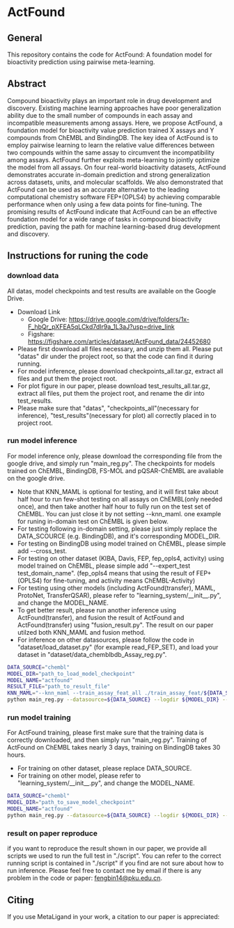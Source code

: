 # ActFound


## General
This repository contains the code for ActFound: A foundation model for bioactivity prediction using pairwise meta-learning.

## Abstract
Compound bioactivity plays an important role in drug development and discovery. Existing machine learning approaches have poor generalization ability due to the small number of compounds in each assay and incompatible measurements among assays. Here, we propose ActFound, a foundation model for bioactivity value prediction trained X assays and Y compounds from ChEMBL and BindingDB. The key idea of ActFound is to employ pairwise learning to learn the relative value differences between two compounds within the same assay to circumvent the incompatibility among assays. ActFound further exploits meta-learning to jointly optimize the model from all assays. On four real-world bioactivity datasets, ActFound demonstrates accurate in-domain prediction and strong generalization across datasets, units, and molecular scaffolds. We also demonstrated that ActFound can be used as an accurate alternative to the leading computational chemistry software FEP+(OPLS4) by achieving comparable performance when only using a few data points for fine-tuning. The promising results of ActFound indicate that ActFound can be an effective foundation model for a wide range of tasks in compound bioactivity prediction, paving the path for machine learning-based drug development and discovery.

## Instructions for runing the code

### download data
All datas, model checkpoints and test results are available on the Google Drive.
- Download Link
    - Google Drive: https://drive.google.com/drive/folders/1x-F_hbQr_pXFEA5qLCkd7dIr9a_1L3aJ?usp=drive_link
    - Figshare: https://figshare.com/articles/dataset/ActFound_data/24452680
- Please first download all files necessary, and unzip them all. Please put "datas" dir under the project root, so that the code can find it during running.
- For model inference, please download checkpoints_all.tar.gz, extract all files and put them the project root.
- For plot figure in our paper, please download test_results_all.tar.gz, extract all files, put them the project root, and rename the dir into test_results.
- Please make sure that "datas", "checkpoints_all"(necessary for inference), "test_results"(necessary for plot) all correctly placed in to project root.

### run model inference
For model inference only, please download the corresponding file from the google drive, and simply run "main_reg.py". The checkpoints for models trained on ChEMBL, BindingDB, FS-MOL and pQSAR-ChEMBL are avaliable on the google drive. 
- Note that KNN_MAML is optional for testing, and it will first take about half hour to run few-shot testing on all assays on ChEMBL(only needed once), and then take another half hour to fully run on the test set of ChEMBL. You can just close it by not setting --knn_maml. one example for runing in-domain test on ChEMBL is given below.
- For testing following in-domain setting, please just simply replace the DATA_SCOURCE (e.g. BindingDB), and it's corresponding MODEL_DIR.
- For testing on BindingDB using model trained on ChEMBL, please simple add --cross_test.
- For testing on other dataset (KIBA, Davis, FEP, fep_opls4, activity) using model trained on ChEMBL, please simple add "--expert_test test_domain_name". (fep_opls4 means that using the result of FEP+(OPLS4) for fine-tuning, and activity means ChEMBL-Activity)
- For testing using other models (including ActFound(transfer), MAML, ProtoNet, TransferQSAR), please refer to "learning_system/\_\_init__.py", and change the MODEL_NAME.
- To get better result, please run another inference using ActFound(transfer), and fusion the result of ActFound and ActFound(transfer) using "fusion_result.py". The result on our paper utilzed both KNN_MAML and fusion method.
- For inference on other datasources, please follow the code in "dataset/load_dataset.py" (for example read_FEP_SET), and load your dataset in "dataset/data_chemblbdb_Assay_reg.py".
```bash
DATA_SOURCE="chembl"
MODEL_DIR="path_to_load_model_checkpoint"
MODEL_NAME="actfound"
RESULT_FILE="path_to_result_file"
KNN_MAML="--knn_maml --train_assay_feat_all ./train_assay_feat/${DATA_SOURCE}/feat.npy --train_assay_idxes ./train_assay_feat/${DATA_SOURCE}/index.pkl"
python main_reg.py --datasource=${DATA_SOURCE} --logdir ${MODEL_DIR} --model_name ${MODEL_NAME} --test_write_file ${RESULT_FILE} --test_sup_num 16 --test_repeat_num 10 --train 0 --test_epoch -1 ${KNN_MAML}
```

### run model training
For ActFound training, please first make sure that the training data is correctly downloaded, and then simply run "main_reg.py". Training of ActFound on ChEMBL takes nearly 3 days, training on BindingDB takes 30 hours.
- For training on other dataset, please replace DATA_SOURCE. 
- For training on other model, please refer to "learning_system/\_\_init__.py", and change the MODEL_NAME.

```bash
DATA_SOURCE="chembl"
MODEL_DIR="path_to_save_model_checkpoint"
MODEL_NAME="actfound"
python main_reg.py --datasource=${DATA_SOURCE} --logdir ${MODEL_DIR} --model_name ${MODEL_NAME} --test_write_file ${RESULT_FILE} --test_sup_num 16 --test_repeat_num 2 
```

### result on paper reproduce
if you want to reproduce the result shown in our paper, we provide all scripts we used to run the full test in "./script". You can refer to the correct running script is contained in "./script" if you find are not sure about how to run inference. Please feel free to contact me by email if there is any problem in the code or paper: fengbin14@pku.edu.cn.

## Citing
If you use MetaLigand in your work, a citation to our paper is appreciated:
